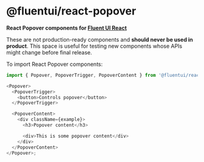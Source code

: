 # @fluentui/react-popover

**React Popover components for [Fluent UI React](https://developer.microsoft.com/en-us/fluentui)**

These are not production-ready components and **should never be used in product**. This space is useful for testing new components whose APIs might change before final release.

To import React Popover components:

```js
import { Popover, PopoverTrigger, PopoverContent } from '@fluentui/react-popover';

<Popover>
  <PopoverTrigger>
    <button>Controls popover</button>
  </PopoverTrigger>

  <PopoverContent>
    <div className={example}>
      <h3>Popover content</h3>

      <div>This is some popover content</div>
    </div>
  </PopoverContent>
</Popover>;
```
